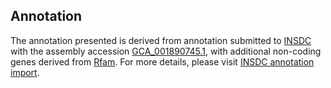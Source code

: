 

Annotation
----------

The annotation presented is derived from annotation submitted to
[INSDC](http://www.insdc.org) with the assembly accession
[GCA\_001890745.1](http://www.ebi.ac.uk/ena/data/view/GCA_001890745.1),
with additional non-coding genes derived from
[Rfam](http://rfam.xfam.org/). For more details, please visit [INSDC
annotation
import](http://ensemblgenomes.org/info/data/insdc_annotation).
